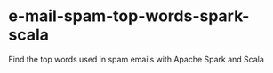 # e-mail-spam-top-words-spark-scala
Find the top words used in spam emails with Apache Spark and Scala
